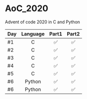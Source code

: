 # AoC_2020
Advent of code 2020 in C and Python

| Day   |      Language      |  Part1 | Part2 |
|----------|:-------------:|:------:|:------:|
| #1 |  C | :white_check_mark: | :white_check_mark: |
| #2 |  C | :white_check_mark: | :white_check_mark: |
| #3 |  C | :white_check_mark: | :white_check_mark: |
| #4 |  C | :white_check_mark: | :white_check_mark: |
| #5 |  C | :white_check_mark: | :white_check_mark: |
| #6 |  Python | :white_check_mark: | :white_check_mark: |
| #6 |  Python | :white_check_mark: | :white_check_mark: |
